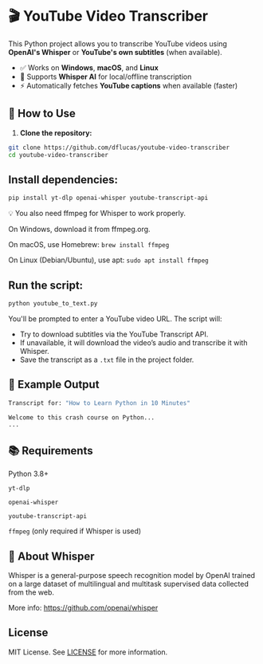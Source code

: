 # 🎬 YouTube Video Transcriber

This Python project allows you to transcribe YouTube videos using **OpenAI's Whisper** or **YouTube's own subtitles** (when available).

- ✅ Works on **Windows**, **macOS**, and **Linux**
- 🧠 Supports **Whisper AI** for local/offline transcription
- ⚡ Automatically fetches **YouTube captions** when available (faster)

## 🚀 How to Use

1. **Clone the repository:**
```bash
git clone https://github.com/dflucas/youtube-video-transcriber
cd youtube-video-transcriber
```

## Install dependencies:

```bash
pip install yt-dlp openai-whisper youtube-transcript-api
```
💡 You also need ffmpeg for Whisper to work properly.

On Windows, download it from ffmpeg.org.

On macOS, use Homebrew: ```brew install ffmpeg```

On Linux (Debian/Ubuntu), use apt: ```sudo apt install ffmpeg```

## Run the script:

```bash
python youtube_to_text.py
```
You'll be prompted to enter a YouTube video URL. The script will:
- Try to download subtitles via the YouTube Transcript API.
- If unavailable, it will download the video’s audio and transcribe it with Whisper.
- Save the transcript as a ```.txt``` file in the project folder.

## 📄 Example Output
```bash
Transcript for: "How to Learn Python in 10 Minutes"

Welcome to this crash course on Python...
...
```
## 📚 Requirements

Python 3.8+

```yt-dlp```

```openai-whisper```

```youtube-transcript-api```

```ffmpeg``` (only required if Whisper is used)

## 🧠 About Whisper

Whisper is a general-purpose speech recognition model by OpenAI trained on a large dataset of multilingual and multitask supervised data collected from the web.

More info: https://github.com/openai/whisper

## License
MIT License. See [LICENSE](https://choosealicense.com/licenses/mit/) for more information.

